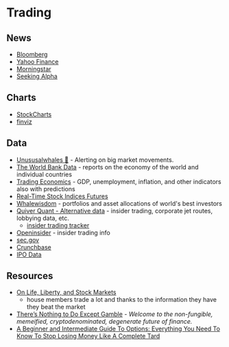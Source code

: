 # Trading

## News

- [Bloomberg](https://www.bloomberg.com/)
- [Yahoo Finance](https://finance.yahoo.com/)
- [Morningstar](https://www.morningstar.com/)
- [Seeking Alpha](https://seekingalpha.com/)

## Charts

- [StockCharts](https://stockcharts.com/freecharts/)
- [finviz](https://finviz.com/)

## Data

- [Unususalwhales 🐳](https://unusualwhales.com/) - Alerting on big market movements.
- [The World Bank Data](https://datacatalog.worldbank.org/) - reports on the economy of the world and individual countries
- [Trading Economics](https://tradingeconomics.com/forecasts) - GDP, unemployment, inflation, and other indicators also with predictions
- [Real-Time Stock Indices Futures](https://www.investing.com/indices/indices-futures)
- [Whalewisdom](https://whalewisdom.com/) - portfolios and asset allocations of world's best investors
- [Quiver Quant - Alternative data](https://www.quiverquant.com/) - insider trading, corporate jet routes, lobbying data, etc.
  - [insider trading tracker](https://www.quiverquant.com/sources/insidertrading)
- [Openinsider](http://www.openinsider.com/) - insider trading info
- [sec.gov](https://www.sec.gov/edgar/searchedgar/companysearch.html)
- [Crunchbase](https://www.crunchbase.com/)
- [IPO Data](https://site.warrington.ufl.edu/ritter/ipo-data/)

## Resources

- [On Life, Liberty, and Stock Markets](https://unusualwhales.com/i_am_the_senate)
  - house members trade a lot and thanks to the information they have they beat the market
- [There’s Nothing to Do Except Gamble](https://nymag.com/intelligencer/2021/04/nft-future-of-money.html) - _Welcome to the non-fungible, memeified, cryptodenominated, degenerate future of finance._
- [A Beginner and Intermediate Guide To Options: Everything You Need To Know To Stop Losing Money Like A Complete Tard](https://www.reddit.com/r/wallstreetbets/comments/o8wqjy/a_beginner_and_intermediate_guide_to_options/)

